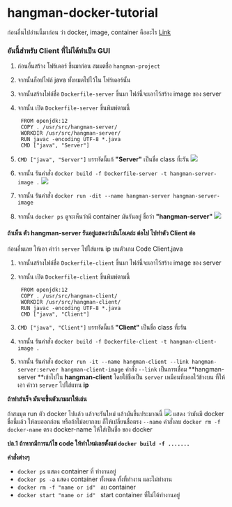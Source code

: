 # hangman-docker-tutorial

ก่อนอื่นไปอ่านนี้มาก่อน ว่า docker, image, container คืออะไร [Link](https://www.hostpacific.com/using-docker-on-centos7/)

###  อันนี้สำหรับ Client ที่ไม่ได้ทำเป็น GUI 

1. ก่อนอื่นสร้าง โฟร์เดอร์ ขึ้นมาก่อน สมมตชื่อ `hangman-project`

2. จากนั้นก็อปไฟล์ java ทั้งหมดไปไว้ใน โฟร์เดอร์นั้น

3. จากนั้นสร้างไฟล์ชื่อ `Dockerfile-server` ขึ้นมา ไฟล์นี้จะเอาไว้สร้าง image ของ server

4. จากนั้น เปิด `Dockerfile-server` ขึ้นพิมพ์ตามนี้

    	FROM openjdk:12
        COPY . /usr/src/hangman-server/
        WORKDIR /usr/src/hangman-server/
        RUN javac -encoding UTF-8 *.java
        CMD ["java", "Server"]
		
5. `CMD ["java", "Server"]` บรรทัดนี้แก้ **"Server"** เป็นชื่อ class ที่ะรัน
![](https://i.imgur.com/9Agw4eX.png)

6. จากนั้น รันคำสั่ง `docker build -f Dockerfile-server -t hangman-server-image .`
![](https://i.imgur.com/cb6nyZq.png)

7. จากนั้น รันคำสั่ง `docker run -dit --name hangman-server hangman-server-image`

8. จากนั้น `docker ps` ดูจะเห็นว่ามี container มันรันอยู่ ชื่อว่า **"hangman-server"** 
![](https://i.imgur.com/a6tntcX.png)


#### ถ้าเห็น ตัว hangman-server รันอยู่แสดงว่ามันโอเคล่ะ ต่อไป ไปทำตัว Client ต่อ

ก่อนอื่นเลย ให้เอา คำว่า `server` ไปใส่แทน ip บนตัวเกม Code Client.java 

1. จากนั้นสร้างไฟล์ชื่อ `Dockerfile-client` ขึ้นมา ไฟล์นี้จะเอาไว้สร้าง image ของ server

2. จากนั้น เปิด `Dockerfile-client` ขึ้นพิมพ์ตามนี้

    	FROM openjdk:12
        COPY . /usr/src/hangman-client/
        WORKDIR /usr/src/hangman-client/
        RUN javac -encoding UTF-8 *.java
        CMD ["java", "Client"]
		
3. `CMD ["java", "Client"]` บรรทัดนี้แก้ **"Client"** เป็นชื่อ class ที่ะรัน

4. จากนั้น รันคำสั่ง `docker build -f Dockerfile-client -t hangman-client-image .`

5. จากนั้น รันคำสั่ง `docker run -it --name hangman-client --link hangman-server:server hangman-client-image` 
คำสั่ง `--link` เป็นการเชื่อม **hangman-server **เข้าไปใน **hangman-client** โดยใช้ชื่อเป็น `server`  เหมือนที่บอกไว้ข้างบน ที่ให้เอา คำวา `server` ไปใส่แทน **ip**

**ถ้าทำสำเร็จ มันจะขึ้นตัวเกมมาให้เล่น**

ถ้าสมมุต run ตัว docker ไปแล้ว แล้วจะรันใหม่ แล้วมันขึ้นประมาณนี้
![](https://i.imgur.com/1OpYoOz.png)
แสดง ว่ามันมี docker ชื่อนี้แล้ว ให้ลบออกก่อน หรือถ้าไม่อยากลบ ก็ให้เปลี่ยนชื่อตรง `--name`
คำสั่งลบ `docker rm -f docker-name`  ตรง docker-name ให้ใส่เป็นชื่อ ของ docker

**ปล.1 ถ้าหากมีการแก้ไข code ให้ทำใหม่เลยตั้งแต่ `docker build -f .......  `** 


**คำสั่งต่างๆ**
- `docker ps` แสดง container ที่ ทำงานอยู่
- `docker ps -a` แสดง container ทั้งหมด ทั้งที่ทำงาน และไม่ทำงาน
- `docker rm -f "name or id" ` ลบ container
- `docker start "name or id" ` start container ที่ไม่ได้ทำงานอยู่

